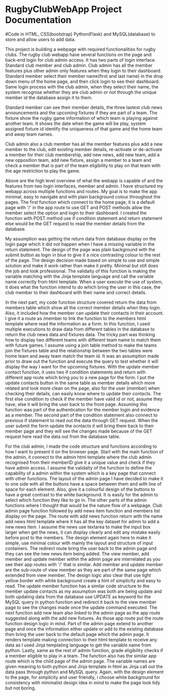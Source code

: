 # RugbyClubWebApp Project Documentation
#Code in HTML, CSS(bootstrap) Python(Flask) and MySQL(database) to store and allow users to add data.

This project is building a webpage with required functionalities for rugby clubs.
The rugby club webapp have several functions on the page and back-end login for club admin access.
It has two parts of login interface. Standard club member and club admin. Club admin has all the member features plus
other admin only features when they login to their dashboard.
Standard member select their member name(first and last name) in the drop down menu of the home page, and then click
login to see their dashboard.
Same login process with the club admin, when they select their name, the system recognise whether they are club admin or not
through the unique member id the database assign it to them. 

Standard member can see their member details, the three lastest club news announcements and the upcoming fixtures if they are
part of a team. The fixture show the rugby game information of which team is playing against another team. It shows the date
when the game will be play, system assigned fixture id identify the uniqueness of that game and the home team and away team names.

Club admin also a club member has all the member features plus add a new member to the club, edit existing member details, re-activate
or de-activate a member for their club membership, add new news, add new team, add a new opposition team, add new fixture, 
assign a member to a team and check a member that is part of the team eligibility to play on that team with the age restriction to play the game.

Above are the high level overview of what the webapp is capable of and the features from two login interfaces, member and admin.
I have structured my webapp across multiple functions and routes. My goal is to make the app minimal, easy to navigate and 
with plain background colour throughout the pages.
The first function which connect to the home page, it is a default page with '/' in the app route to use GET and POST methods allow the member
select the option and login to their dashboard. I created the function with POST method use if condition statement and return statement else would be
the GET request to read the member details from the database. 

My assumption was getting the return data from database display on the login page which it did not happen when I have a missing variable in the return statement.
The design of the page was plain background with the submit button as login in blue to give it a nice contrasting colour to the rest of the page.
The design decision made based on simple to use and simple solution and make it work rather than make it pretty. Minimal but still does the job and look
professional. The validaity of this function is making the variable matching with the Jinja template language and call the variable name correctly from html template.
When a user execute the use of system, it does what the function intend to do which bring the user in this case, the club member to their dashboard with their
name and correct details.

In the next part, my code function structure covered return the data from members table which show all the correct member details when they login. Also,
it included how the member can update their contacts in their account.
I give it a route as /member to link the function to the members html template where read the information as a form. In this function, I used multiple 
executions to draw data from different tables in the database to return the club news data and fixtures data. The tricky part was thinking how to display 
two different teams with different team name to match them with future games. I assume using a join table method to make the teams join the fixtures table
and the relationship between the two tables were home team and away team match the team id. It was an assumption made prior to draw out the function and 
execute the query to test whether it will display the way I want for the upcoming fixtures.
With the update member contact function, it uses two if condition statements and return with different app route which bring you to a new page for the form.
I put the update contacts button in the same table as member details which more related and look more clean on the page, also for the user (member) when checking
their details, can easily know where to update their contacts.
The first else condition to check if the member have valid id or not, assume they have, else it will bring the user back to the front page. Assuming this function
was part of the authentication for the member login and evidence as a member.
The second part of the condition statement also connect to previous if statement to read out the data through GET request. When the user submit the form 
update the ocntacts it will bring them back to their member page and they will see the changes made because of the GET request here read the data out 
from the database table.

For the club admin, I made the code structure and functions according to how I want to present it on the browser page. 
Start with the main function of the admin, it connect to the admin html template where the club admin recognised from their memberID give it a unique value
and check if they have admin access. I assume the validaity of the function to define the capability of a admin within the system which is a key page that connect
with other functions. The layout of the admin page I have decided to make it to one side with all the buttons have a space between them and with line of space for
each element. Also, give it a colourful design of the buttons to have a great contrast to the white background. It is easily for the admin to select which function
they like to go in. 
The other parts of the admin functions where I thought that would be the nature flow of a webpage.
Club admin page function followed by add news item function and members list display on the page. 
The route with add news function return with the name add news html template where it has all the key dataset for admin to add a new news item.
I assume the news use textarea to make the input box larger when get the news, it can display clearly and edit any mistake easily before post to the members.
The design element again here to make it simple, use minimal colour with mainly the layout and structure of input containers. 
The redirect route bring the user back to the admin page and they can see the new news item being added. 
The view member, add member and update member within the admin page are interrelated as you see their app routes with '/' that is similar.
Add member and update member are the sub-route of view member as they are part of the same page which extended from view member.
The design logic also clear that use light yellow border with white background create a hint of simplicity and easy to read. 
The update member function has a similar code structure to the member update contacts as my assumption was both are being update and both updating
data from the database use UPDATE as keyword for the MySQL query in python function and redirect it back to the view member page to see the changes made
once the update command executed.
The next function add new team also linked to the admin page as the app route suggested along with the add new fixtures. As those app route put the route function
design logic in mind. Part of the admin page extend to another page and once the information either update or add to the existing database then bring the user
back to the default page which the admin page. 
It renders template making connection to their html template to receive any data as I used Jinja templating language to get the variable name from python.
Lastly, same as the rest of admin function, grade eligibility checks if a member eligible to play in a team. The function also has the similar app route which
is the child page of the admin page. The variable names are given meaning to both python and Jinja template in html as Jinja call out the data pass through python
and MySQL query. 
Again, with the design element to the page, for simplicity and user friendly, i choose white background for consistency with minimalist design idea in mind
to make the page look tidy but not boring. 


